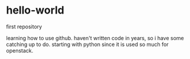 # hello-world
first repository

learning how to use github.  haven't written code in years, so i have some catching up to do.  starting with python since it is used so much for openstack.
